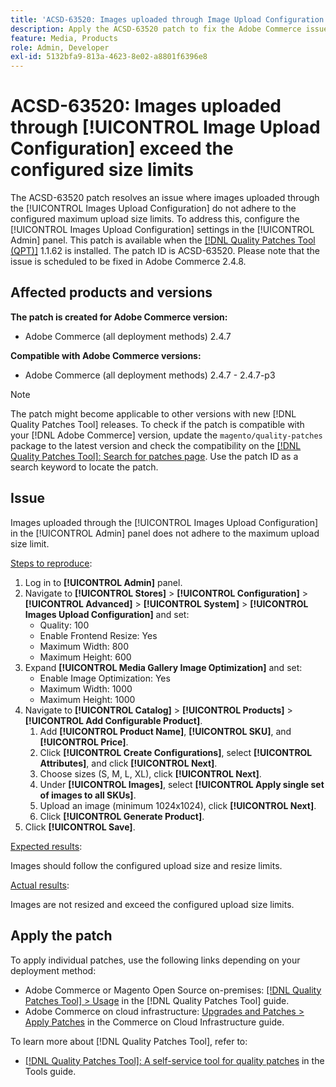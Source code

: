 ```yaml
---
title: 'ACSD-63520: Images uploaded through Image Upload Configuration exceed the configured size limits'
description: Apply the ACSD-63520 patch to fix the Adobe Commerce issue where Images uploaded through the Images Upload Configuration in the Admin panel do not adhere to the configured maximum upload size limits.
feature: Media, Products
role: Admin, Developer
exl-id: 5132bfa9-813a-4623-8e02-a8801f6396e8
---
```

# ACSD-63520: Images uploaded through [!UICONTROL Image Upload Configuration] exceed the configured size limits

The ACSD-63520 patch resolves an issue where images uploaded through the [!UICONTROL Images Upload Configuration] do not adhere to the configured maximum upload size limits. To address this, configure the [!UICONTROL Images Upload Configuration] settings in the [!UICONTROL Admin] panel. This patch is available when the [[!DNL Quality Patches Tool (QPT)]](/help/tools/quality-patches-tool/quality-patches-tool-to-self-serve-quality-patches.md) 1.1.62 is installed. The patch ID is ACSD-63520. Please note that the issue is scheduled to be fixed in Adobe Commerce 2.4.8.

## Affected products and versions

**The patch is created for Adobe Commerce version:**
* Adobe Commerce (all deployment methods) 2.4.7

**Compatible with Adobe Commerce versions:**
* Adobe Commerce (all deployment methods) 2.4.7 - 2.4.7-p3

>[!NOTE]
>
>The patch might become applicable to other versions with new [!DNL Quality Patches Tool] releases. To check if the patch is compatible with your [!DNL Adobe Commerce] version, update the `magento/quality-patches` package to the latest version and check the compatibility on the [[!DNL Quality Patches Tool]: Search for patches page](https://experienceleague.adobe.com/tools/commerce-quality-patches/index.html). Use the patch ID as a search keyword to locate the patch.

## Issue

Images uploaded through the [!UICONTROL Images Upload Configuration] in the [!UICONTROL Admin] panel does not adhere to the maximum upload size limit.

<u>Steps to reproduce</u>:

1. Log in to **[!UICONTROL Admin]** panel.
1. Navigate to **[!UICONTROL Stores]** > **[!UICONTROL Configuration]** > **[!UICONTROL Advanced]** > **[!UICONTROL System]** > **[!UICONTROL Images Upload Configuration]** and set:
    * Quality: 100
    * Enable Frontend Resize: Yes  
    * Maximum Width: 800  
    * Maximum Height: 600  
1. Expand **[!UICONTROL Media Gallery Image Optimization]** and set:
    * Enable Image Optimization: Yes  
    * Maximum Width: 1000  
    * Maximum Height: 1000  
1. Navigate to **[!UICONTROL Catalog]** > **[!UICONTROL Products]** > **[!UICONTROL Add Configurable Product]**.
    1. Add **[!UICONTROL Product Name]**, **[!UICONTROL SKU]**, and **[!UICONTROL Price]**.
    1. Click **[!UICONTROL Create Configurations]**, select **[!UICONTROL Attributes]**, and click **[!UICONTROL Next]**.
    1. Choose sizes (S, M, L, XL), click **[!UICONTROL Next]**.
    1. Under **[!UICONTROL Images]**, select **[!UICONTROL Apply single set of images to all SKUs]**.
    1. Upload an image (minimum 1024x1024), click **[!UICONTROL Next]**.
    1. Click **[!UICONTROL Generate Product]**.
1. Click **[!UICONTROL Save]**.

<u>Expected results</u>:

Images should follow the configured upload size and resize limits.

<u>Actual results</u>:

Images are not resized and exceed the configured upload size limits.

## Apply the patch

To apply individual patches, use the following links depending on your deployment method:

* Adobe Commerce or Magento Open Source on-premises: [[!DNL Quality Patches Tool] > Usage](/help/tools/quality-patches-tool/usage.md) in the [!DNL Quality Patches Tool] guide.
* Adobe Commerce on cloud infrastructure: [Upgrades and Patches > Apply Patches](https://experienceleague.adobe.com/docs/commerce-cloud-service/user-guide/develop/upgrade/apply-patches.html) in the Commerce on Cloud Infrastructure guide.

To learn more about [!DNL Quality Patches Tool], refer to:

* [[!DNL Quality Patches Tool]: A self-service tool for quality patches](/help/tools/quality-patches-tool/quality-patches-tool-to-self-serve-quality-patches.md) in the Tools guide.
